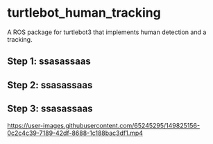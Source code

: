 # turtlebot_human_tracking
A ROS package for turtlebot3 that implements human detection and a tracking. 



## Step 1: ssasassaas



## Step 2: ssasassaas


## Step 3: ssasassaas






https://user-images.githubusercontent.com/65245295/149825156-0c2c4c39-7189-42df-8688-1c188bac3df1.mp4

